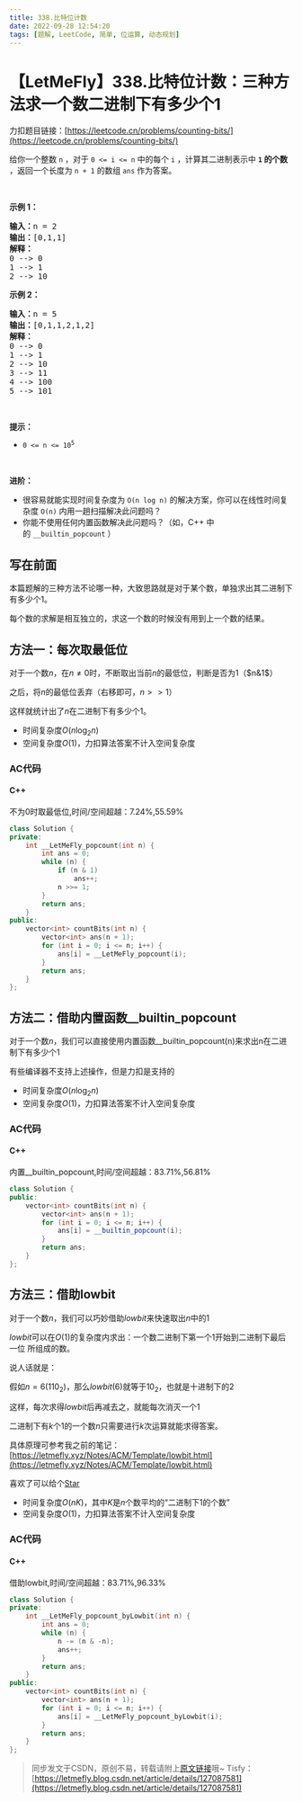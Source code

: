 ```yaml
---
title: 338.比特位计数
date: 2022-09-28 12:54:20
tags: [题解, LeetCode, 简单, 位运算, 动态规划]
---
```


# 【LetMeFly】338.比特位计数：三种方法求一个数二进制下有多少个1

力扣题目链接：[https://leetcode.cn/problems/counting-bits/](https://leetcode.cn/problems/counting-bits/)

<p>给你一个整数 <code>n</code> ，对于&nbsp;<code>0 &lt;= i &lt;= n</code> 中的每个 <code>i</code> ，计算其二进制表示中 <strong><code>1</code> 的个数</strong> ，返回一个长度为 <code>n + 1</code> 的数组 <code>ans</code> 作为答案。</p>

<p>&nbsp;</p>

<div class="original__bRMd">
<div>
<p><strong>示例 1：</strong></p>

<pre>
<strong>输入：</strong>n = 2
<strong>输出：</strong>[0,1,1]
<strong>解释：</strong>
0 --&gt; 0
1 --&gt; 1
2 --&gt; 10
</pre>

<p><strong>示例 2：</strong></p>

<pre>
<strong>输入：</strong>n = 5
<strong>输出：</strong>[0,1,1,2,1,2]
<strong>解释：</strong>
0 --&gt; 0
1 --&gt; 1
2 --&gt; 10
3 --&gt; 11
4 --&gt; 100
5 --&gt; 101
</pre>

<p>&nbsp;</p>

<p><strong>提示：</strong></p>

<ul>
	<li><code>0 &lt;= n &lt;= 10<sup>5</sup></code></li>
</ul>

<p>&nbsp;</p>

<p><strong>进阶：</strong></p>

<ul>
	<li>很容易就能实现时间复杂度为 <code>O(n log n)</code> 的解决方案，你可以在线性时间复杂度 <code>O(n)</code> 内用一趟扫描解决此问题吗？</li>
	<li>你能不使用任何内置函数解决此问题吗？（如，C++ 中的&nbsp;<code>__builtin_popcount</code> ）</li>
</ul>
</div>
</div>


    
## 写在前面

本篇题解的三种方法不论哪一种，大致思路就是对于某个数，单独求出其二进制下有多少个1。

每个数的求解是相互独立的，求这一个数的时候没有用到上一个数的结果。

## 方法一：每次取最低位

对于一个数$n$，在$n\neq0$时，不断取出当前$n$的最低位，判断是否为1（$n&1$）

之后，将$n$的最低位丢弃（右移即可，$n>>1$）

这样就统计出了$n$在二进制下有多少个1。

+ 时间复杂度$O(n\log_2 n)$
+ 空间复杂度$O(1)$，力扣算法答案不计入空间复杂度

### AC代码

#### C++

不为0时取最低位,时间/空间超越：7.24%,55.59%

```cpp
class Solution {
private:
    int __LetMeFly_popcount(int n) {
        int ans = 0;
        while (n) {
            if (n & 1)
                ans++;
            n >>= 1;
        }
        return ans;
    }
public:
    vector<int> countBits(int n) {
        vector<int> ans(n + 1);
        for (int i = 0; i <= n; i++) {
            ans[i] = __LetMeFly_popcount(i);
        }
        return ans;
    }
};
```

## 方法二：借助内置函数__builtin_popcount

对于一个数$n$，我们可以直接使用内置函数__builtin_popcount(n)来求出n在二进制下有多少个1

有些编译器不支持上述操作，但是力扣是支持的

+ 时间复杂度$O(n\log_2 n)$
+ 空间复杂度$O(1)$，力扣算法答案不计入空间复杂度

### AC代码

#### C++

内置__builtin_popcount,时间/空间超越：83.71%,56.81%

```cpp
class Solution {
public:
    vector<int> countBits(int n) {
        vector<int> ans(n + 1);
        for (int i = 0; i <= n; i++) {
            ans[i] = __builtin_popcount(i);
        }
        return ans;
    }
};
```

## 方法三：借助lowbit

对于一个数$n$，我们可以巧妙借助$lowbit$来快速取出$n$中的1

$lowbit$可以在$O(1)$的复杂度内求出：一个数二进制下第一个1开始到二进制下最后一位 所组成的数。

说人话就是：

假如$n=6(110_2)$，那么$lowbit(6)$就等于$10_2$，也就是十进制下的$2$

这样，每次求得$lowbit$后再减去之，就能每次消灭一个$1$

二进制下有$k$个$1$的一个数$n$只需要进行$k$次运算就能求得答案。

具体原理可参考我之前的笔记：[https://letmefly.xyz/Notes/ACM/Template/lowbit.html](https://letmefly.xyz/Notes/ACM/Template/lowbit.html)

喜欢了可以给个[Star](https://github.com/LetMeFly666/various)

+ 时间复杂度$O(n K)$，其中$K$是$n$个数平均的“二进制下1的个数”
+ 空间复杂度$O(1)$，力扣算法答案不计入空间复杂度

### AC代码

#### C++

借助lowbit,时间/空间超越：83.71%,96.33%

```cpp
class Solution {
private:
    int __LetMeFly_popcount_byLowbit(int n) {
        int ans = 0;
        while (n) {
            n -= (n & -n);
            ans++;
        }
        return ans;
    }
public:
    vector<int> countBits(int n) {
        vector<int> ans(n + 1);
        for (int i = 0; i <= n; i++) {
            ans[i] = __LetMeFly_popcount_byLowbit(i);
        }
        return ans;
    }
};
```

> 同步发文于CSDN，原创不易，转载请附上[原文链接](https://blog.letmefly.xyz/2022/09/28/LeetCode%200338.%E6%AF%94%E7%89%B9%E4%BD%8D%E8%AE%A1%E6%95%B0/)哦~
> Tisfy：[https://letmefly.blog.csdn.net/article/details/127087581](https://letmefly.blog.csdn.net/article/details/127087581)
